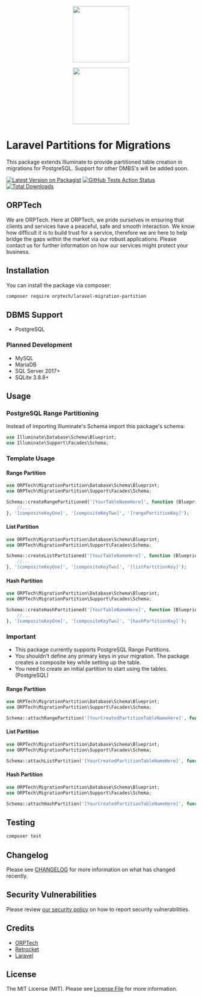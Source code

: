 <div>
    <p align="center"><a href="https://orptech.com" target="_blank"><img src="https://orptech.com/elements/img/orptech-logo.png" width="150"></a></p>
    <p align="center"><a href="https://retrocket.io" target="_blank"><img src="https://www.retrocket.io/common/img/logo_white.png" width="150"></a></p>
</div>

# Laravel Partitions for Migrations
This package extends Illuminate to provide partitioned table creation in migrations for PostgreSQL. Support for other DMBS's will be added soon.

[![Latest Version on Packagist](https://img.shields.io/packagist/v/orptech/laravel-migration-partition.svg?style=flat-square)](https://packagist.org/packages/orptech/laravel-migration-partition)
[![GitHub Tests Action Status](https://img.shields.io/github/workflow/status/orptech-com/laravel-migration-partition/run-tests?label=tests)](https://github.com/orptech-com/laravel-migration-partition/actions?query=workflow%3Arun-tests+branch%3Amain)
[![Total Downloads](https://img.shields.io/packagist/dt/orptech/laravel-migration-partition.svg?style=flat-square)](https://packagist.org/packages/orptech/laravel-migration-partition)

## ORPTech

We are ORPTech. Here at ORPTech, we pride ourselves in ensuring that clients and services have a peaceful, safe and smooth interaction. We know how difficult it is to build trust for a service, therefore we are here to help bridge the gaps within the market via our robust applications. Please contact us for further information on how our services might protect your business.

## Installation

You can install the package via composer:

```bash
composer require orptech/laravel-migration-partition
```

## DBMS Support

- PostgreSQL

### Planned Development

- MySQL
- MariaDB
- SQL Server 2017+
- SQLite 3.8.8+

## Usage


### PostgreSQL Range Partitioning 
Instead of importing Illuminate's Schema import this package's schema:
```php
use Illuminate\Database\Schema\Blueprint;
use Illuminate\Support\Facades\Schema;
```

### Template Usage

#### Range Partition

```php
use ORPTech\MigrationPartition\Database\Schema\Blueprint;
use ORPTech\MigrationPartition\Support\Facades\Schema;

Schema::createRangePartitioned('[YourTableNameHere]', function (Blueprint $table) {
    //...
}, '[compositeKeyOne]', '[compositeKeyTwo]', '[rangePartitionKey]');
```

#### List Partition

```php
use ORPTech\MigrationPartition\Database\Schema\Blueprint;
use ORPTech\MigrationPartition\Support\Facades\Schema;

Schema::createListPartitioned('[YourTableNameHere]', function (Blueprint $table) {
    //...
}, '[compositeKeyOne]', '[compositeKeyTwo]', '[listPartitionKey]');
```

#### Hash Partition

```php
use ORPTech\MigrationPartition\Database\Schema\Blueprint;
use ORPTech\MigrationPartition\Support\Facades\Schema;

Schema::createHashPartitioned('[YourTableNameHere]', function (Blueprint $table) {
    //...
}, '[compositeKeyOne]', '[compositeKeyTwo]', '[hashPartitionKey]');
```

### Important
- This package currently supports PostgreSQL Range Partitions.
- You shouldn't define any primary keys in your migration. The package creates a composite key while setting up the table.
- You need to create an initial partition to start using the tables. (PostgreSQL)

#### Range Partition

```php
use ORPTech\MigrationPartition\Database\Schema\Blueprint;
use ORPTech\MigrationPartition\Support\Facades\Schema;

Schema::attachRangePartition('[YourCreatedPartitionTableNameHere]', function (Blueprint $table) {}, '[SubfixForPartition]', '[StartDate]', '[EndDate]');
```

#### List Partition

```php
use ORPTech\MigrationPartition\Database\Schema\Blueprint;
use ORPTech\MigrationPartition\Support\Facades\Schema;

Schema::attachListPartition('[YourCreatedPartitionTableNameHere]', function (Blueprint $table) {}, '[SubfixForPartition]', '[listPartitionValue]');
```

#### Hash Partition

```php
use ORPTech\MigrationPartition\Database\Schema\Blueprint;
use ORPTech\MigrationPartition\Support\Facades\Schema;

Schema::attachHashPartition('[YourCreatedPartitionTableNameHere]', function (Blueprint $table) {}, '[SubfixForPartition]', '[hashModulus]', '[hashRemainder]');
```

## Testing

```bash
composer test
```

## Changelog

Please see [CHANGELOG](CHANGELOG.md) for more information on what has changed recently.


## Security Vulnerabilities

Please review [our security policy](../../security/policy) on how to report security vulnerabilities.

## Credits

- [ORPTech](https://github.com/orptech-com)
- [Retrocket](https://github.com/retrocket)
- [Laravel](https://github.com/laravel)

## License

The MIT License (MIT). Please see [License File](LICENSE.md) for more information.
